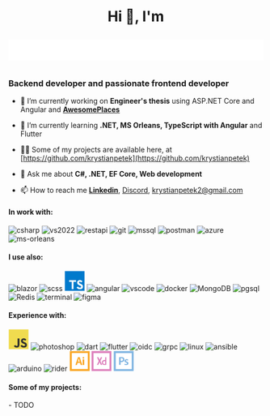 <h1 align="center">
Hi 👋, I'm
<span>

![name.svg](name.svg)

</span>
</h1>

<h3 align="left">Backend developer and passionate frontend developer</h3>
<p></p>

- 🔭 I’m currently working on **Engineer's thesis** using ASP.NET Core and Angular and **[AwesomePlaces](https://github.com/krystianpetek/AwesomePlaces)**

- 🌱 I’m currently learning **.NET, MS Orleans, TypeScript with Angular** and Flutter

- 👨‍💻 Some of my projects are available here, at [https://github.com/krystianpetek](https://github.com/krystianpetek)

- 💬 Ask me about **C#, .NET, EF Core, Web development**

- 📫 How to reach me **[Linkedin](https://www.linkedin.com/in/krystian-petek-3731b9215/)**, [Discord](https://discordapp.com/users/krystianpetek#1741), [krystianpetek2@gmail.com](mailto:krystianpetek2@gmail.com)

<h4>In work with:</h4>
<p align="left">
<img src="https://cdn.jsdelivr.net/gh/devicons/devicon/icons/csharp/csharp-original.svg" width="40" height="40" alt="csharp" title="C#"/>
<img src="https://upload.wikimedia.org/wikipedia/commons/thumb/2/2c/Visual_Studio_Icon_2022.svg/2048px-Visual_Studio_Icon_2022.svg.png" width="40" height="40" alt="vs2022" title="Visual Studio 2022"/>
<img src="https://icon-library.com/images/rest-api-icon/rest-api-icon-1.jpg" width="40" height="40" alt="restapi" title="Rest API"/>
<img src="https://www.vectorlogo.zone/logos/git-scm/git-scm-icon.svg" alt="git" width="40" height="40" title="Git"/>
<img src="https://img.icons8.com/color/512/microsoft-sql-server.png" alt="mssql" width="40" height="40" title="Microsoft SQL Server"/>
<img src="https://www.vectorlogo.zone/logos/getpostman/getpostman-icon.svg" alt="postman" width="40" height="40" title="Postman"/>
<img src="https://www.vectorlogo.zone/logos/microsoft_azure/microsoft_azure-icon.svg" alt="azure" width="40" height="40" title="Microsoft Azure"/>
<img src="https://avatars.githubusercontent.com/u/7149163?s=280&v=4" alt="ms-orleans" width="40" height="40" title="Microsoft Orleans"/>
</p>

<h4>I use also: </h4>
<p align="left">
<img src="https://devblogs.microsoft.com/aspnet/wp-content/uploads/sites/16/2019/04/BrandBlazor_nohalo_1000x.png" width="40" height="40" alt="blazor" title="Blazor"/>
<img src="https://sass-lang.com/assets/img/logos/logo-b6e1ef6e.svg" width="40" height="40" alt="scss" title="SCSS"/>
<img src="https://raw.githubusercontent.com/devicons/devicon/master/icons/typescript/typescript-original.svg" alt="ts" width="40" height="40" title="TypeScript"/>
<img src="https://angular.io/assets/images/logos/angular/angular.svg" width="40" height="40" alt="angular" title="Angular"/>
<img src="https://cdn.icon-icons.com/icons2/2107/PNG/512/file_type_vscode_icon_130084.png" width="40" height="40" alt="vscode" title="Visual Studio Code"/>
<img src="https://cdn-icons-png.flaticon.com/512/919/919853.png" alt="docker" width="40" height="40" title="Docker"/>
<img src="https://miro.medium.com/v2/resize:fit:512/1*doAg1_fMQKWFoub-6gwUiQ.png" alt="MongoDB" width="40" height="40" title="MongoDB"/>
<img src="https://upload.wikimedia.org/wikipedia/commons/thumb/2/29/Postgresql_elephant.svg/1200px-Postgresql_elephant.svg.png" alt="pgsql" width="40" height="40" title="PostgreSQL"/>
<img src="https://avatars.githubusercontent.com/u/1529926?s=200&v=4" alt="Redis" width="40" height="40" title="Redis"/>
<img src="https://upload.wikimedia.org/wikipedia/commons/a/af/PowerShell_Core_6.0_icon.png" alt="terminal" width="40" height="40" title="PowerShell"/>
<img src="https://www.vectorlogo.zone/logos/figma/figma-icon.svg" alt="figma" width="40" height="40" title="Figma"/>
</p>

<h4>Experience with:</h4>
<p align="left">
<img src="https://raw.githubusercontent.com/devicons/devicon/master/icons/javascript/javascript-original.svg" alt="js" width="40" height="40" title="JavaScript"/>
<img src="https://upload.wikimedia.org/wikipedia/commons/thumb/a/a7/React-icon.svg/1200px-React-icon.svg.png" alt="photoshop" width="40" height="40" title="React"/>
<img src="https://www.vectorlogo.zone/logos/dartlang/dartlang-icon.svg" alt="dart" width="40" height="40" title="Dart"/>
<img src="https://www.vectorlogo.zone/logos/flutterio/flutterio-icon.svg" alt="flutter" width="40" height="40" title="Flutter"/>
<img src="https://nat.sakimura.org/wp-content/uploads/2012/02/openid-icon-250x250.png" alt="oidc" width="40" height="40" title="OIDC"/>
<img src="https://avatars.githubusercontent.com/u/7802525?s=280&v=4" alt="grpc" width="40" height="40" title="gRPC"/>

<img src="https://upload.wikimedia.org/wikipedia/commons/thumb/f/f1/Icons8_flat_linux.svg/1200px-Icons8_flat_linux.svg.png" alt="linux" width="40" height="40" title="Linux"/>
<img src="https://b.thumbs.redditmedia.com/WmbHlRNHXOci-aUzBgHmKPMHRNvI2OtKF2XguHteO5A.png" alt="ansible" width="40" height="40" title="Ansible"/>
<img src="https://cdn.icon-icons.com/icons2/159/PNG/256/arduino_22429.png" alt="arduino" width="40" height="40" title="Arduino"/>
<img src="https://soft.ware.pl/images/jetbrains/rider_logos/logo.png" alt="rider" width="40" height="40" title="JetBrains Rider"/>
<img src="https://raw.githubusercontent.com/devicons/devicon/master/icons/illustrator/illustrator-line.svg" alt="xd" width="40" height="40" title="Adobe Illustrator"/>
<img src="https://raw.githubusercontent.com/devicons/devicon/master/icons/xd/xd-line.svg" alt="xd" width="40" height="40" title="Adobe Xd"/>
<img src="https://raw.githubusercontent.com/devicons/devicon/master/icons/photoshop/photoshop-line.svg" alt="photoshop" width="40" height="40"title="Adobe Photoshop"/>
</p>

<h4>Some of my projects:</h4>
- TODO

<!--<br/><img align="left" src="https://github-readme-stats.vercel.app/api/top-langs?username=krystianpetek&show_icons=true&locale=en&layout=compact&langs_count=8&theme=radical" alt="krystianpetek" /> -->
